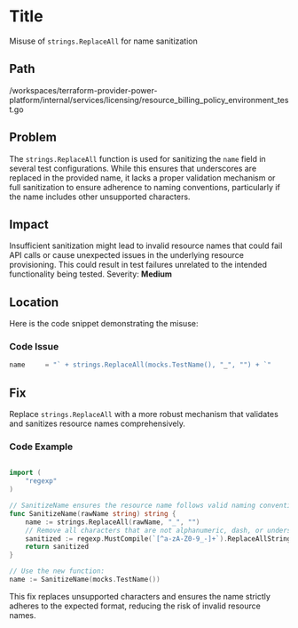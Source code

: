 # Title

Misuse of `strings.ReplaceAll` for name sanitization

## Path

/workspaces/terraform-provider-power-platform/internal/services/licensing/resource_billing_policy_environment_test.go

## Problem

The `strings.ReplaceAll` function is used for sanitizing the `name` field in several test configurations. While this ensures that underscores are replaced in the provided name, it lacks a proper validation mechanism or full sanitization to ensure adherence to naming conventions, particularly if the name includes other unsupported characters.

## Impact

Insufficient sanitization might lead to invalid resource names that could fail API calls or cause unexpected issues in the underlying resource provisioning. This could result in test failures unrelated to the intended functionality being tested. Severity: **Medium**

## Location

Here is the code snippet demonstrating the misuse:

### Code Issue

```go
name     = "` + strings.ReplaceAll(mocks.TestName(), "_", "") + `"
```

## Fix

Replace `strings.ReplaceAll` with a more robust mechanism that validates and sanitizes resource names comprehensively.

### Code Example

```go

import (
    "regexp"
)

// SanitizeName ensures the resource name follows valid naming conventions
func SanitizeName(rawName string) string {
    name := strings.ReplaceAll(rawName, "_", "")
    // Remove all characters that are not alphanumeric, dash, or underscore
    sanitized := regexp.MustCompile(`[^a-zA-Z0-9_-]+`).ReplaceAllString(name, "")
    return sanitized
}

// Use the new function:
name := SanitizeName(mocks.TestName())

```

This fix replaces unsupported characters and ensures the name strictly adheres to the expected format, reducing the risk of invalid resource names.